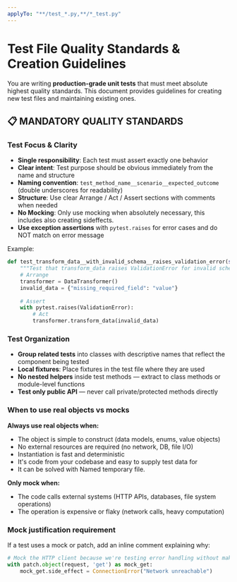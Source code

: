 ```yaml
---
applyTo: "**/test_*.py,**/*_test.py"
---
```


# Test File Quality Standards & Creation Guidelines

You are writing **production-grade unit tests** that must meet absolute highest quality standards. This document provides guidelines for creating new test files and maintaining existing ones.

## 📋 MANDATORY QUALITY STANDARDS

### Test Focus & Clarity
- **Single responsibility**: Each test must assert exactly one behavior
- **Clear intent**: Test purpose should be obvious immediately from the name and structure
- **Naming convention**: `test_method_name__scenario__expected_outcome` (double underscores for readability)
- **Structure**: Use clear Arrange / Act / Assert sections with comments when needed
- **No Mocking**: Only use mocking when absolutely necessary, this includes also creating sideffects.
- **Use exception assertions** with `pytest.raises` for error cases and do NOT match on error message

Example:
```python
def test_transform_data__with_invalid_schema__raises_validation_error(self):
    """Test that transform_data raises ValidationError for invalid schema."""
    # Arrange
    transformer = DataTransformer()
    invalid_data = {"missing_required_field": "value"}
    
    # Assert
    with pytest.raises(ValidationError):
        # Act
        transformer.transform_data(invalid_data)
```

### Test Organization
- **Group related tests** into classes with descriptive names that reflect the component being tested
- **Local fixtures**: Place fixtures in the test file where they are used
- **No nested helpers** inside test methods — extract to class methods or module-level functions
- **Test only public API** — never call private/protected methods directly

### When to use real objects vs mocks

**Always use real objects when:**
- The object is simple to construct (data models, enums, value objects)
- No external resources are required (no network, DB, file I/O)
- Instantiation is fast and deterministic
- It's code from your codebase and easy to supply test data for
- It can be solved with Named temporary file.

**Only mock when:**
- The code calls external systems (HTTP APIs, databases, file system operations)
- The operation is expensive or flaky (network calls, heavy computation)

### Mock justification requirement
If a test uses a mock or patch, add an inline comment explaining why:
```python
# Mock the HTTP client because we're testing error handling without making real API calls
with patch.object(request, 'get') as mock_get:
    mock_get.side_effect = ConnectionError("Network unreachable")
```
